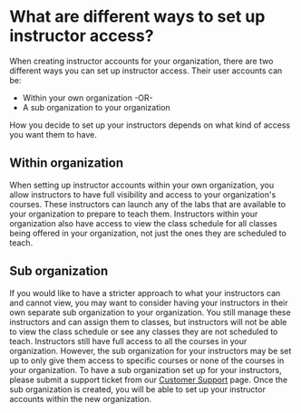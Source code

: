 # What are different ways to set up instructor access?

When creating instructor accounts for your organization, there are two different ways you can set up instructor access. Their user accounts can be:
- Within your own organization -OR-
- A sub organization to your organization

How you decide to set up your instructors depends on what kind of access you want them to have. 

## Within organization

When setting up instructor accounts within your own organization, you allow instructors to have full visibility and access to your organization's courses. These instructors can launch any of the labs that are available to your organization to prepare to teach them. Instructors within your organization also have access to view the class schedule for all classes being offered in your organization, not just the ones they are scheduled to teach.

## Sub organization

If you would like to have a stricter approach to what your instructors can and cannot view, you may want to consider having your instructors in their own separate sub organization to your organization. You still manage these instructors and can assign them to classes, but instructors will not be able to view the class schedule or see any classes they are not scheduled to teach. Instructors still have full access to all the courses in your organization. However, the sub organization for your instructors may be set up to only give them access to specific courses or none of the courses in your organization. To have a sub organization set up for your instructors, please submit a support ticket from our [Customer Support](https://www.learnondemandsystems.com/customer-support/) page. Once the sub organization is created, you will be able to set up your instructor accounts within the new organization.
